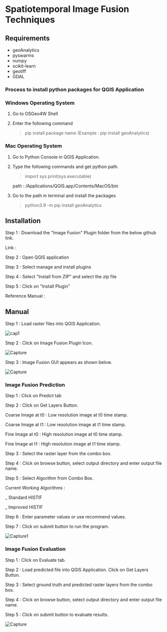 # Spatiotemporal Image Fusion Techniques


## Requirements
- geoAnalytics
- pyswarms
- numpy
- scikit-learn
- geotiff
- GDAL

### Process to install python packages for QGIS Application

### Windows Operating System 
1. Go to OSGeo4W Shell

2. Enter the following command 
    > pip install package name (Example : pip install geoAnalytics)

### Mac Operating System 
1. Go to Python Console in QGIS Application. 

2. Type the following commands and get python path. 
    > import sys
    > print(sys.executable)
    
    path : /Applications/QGIS.app/Contents/MacOS/bin
 
3. Go to the path in terminal and install the packages
    > python3.9 -m pip install geoAnalytics

## Installation

Step 1 : Download the "Image Fusion" Plugin folder from the below github link. 

Link : 

Step 2 : Open QGIS application 

Step 3 : Select manage and install plugins 

Step 4 : Select "Install from ZIP" and select the zip file

Step 5 : Click on "Install Plugin"

Reference Manual : 

## Manual

Step 1 : Load raster files into QGIS Application.

![cap1](https://user-images.githubusercontent.com/77494701/233036216-2553649a-2db1-42a3-8452-6b8b52d172f2.png)

Step 2 : Click on Image Fusion Plugin Icon.

![Capture](https://user-images.githubusercontent.com/77494701/233036816-82dab19b-3f03-4114-9a04-11fa6a44beba.PNG)

Step 3 : Image Fusion GUI appears as shown below.

![Capture](https://user-images.githubusercontent.com/77494701/233037217-2078ee4f-4de9-4cae-b829-bc1f42813cae.PNG)

### Image Fusion Prediction 

Step 1 : Click on Predict tab 

Step 2 : Click on Get Layers Button. 

Coarse Image at t0 : Low resolution image at t0 time stamp. 

Coarse Image at t1 : Low resolution image at t1 time stamp. 

Fine Image at t0 : High resolution image at t0 time stamp. 

Fine Image at t1 : High resolution image at t1 time stamp. 

Step 3 : Select the raster layer from the combo box.

Step 4 : Click on browse button, select output directory and enter output file name. 

Step 5 : Select Algorithm from Combo Box. 

Current Working Algorithms : 

_ Standard HISTIF

_ Improved HISTIF

Step 6 : Enter parameter values or use recommend values. 

Step 7 : Click on submit button to run the program. 

![Capture1](https://user-images.githubusercontent.com/77494701/233049811-36cb8c9f-6820-466e-9108-4ff2ca51bc70.PNG)



### Image Fusion Evaluation 

Step 1 : Click on Evaluate tab.

Step 2 : Load predicted file into QGIS Application. Click on Get Layers Button.

Step 3 : Select ground truth and predicted raster layers from the combo box. 

Step 4 : Click on browse button, select output directory and enter output file name. 

Step 5 : Click on submit button to evaluate results. 

![Capture](https://user-images.githubusercontent.com/77494701/233049835-e12882a7-69a1-4c7a-8173-565c95d9b27a.PNG)

